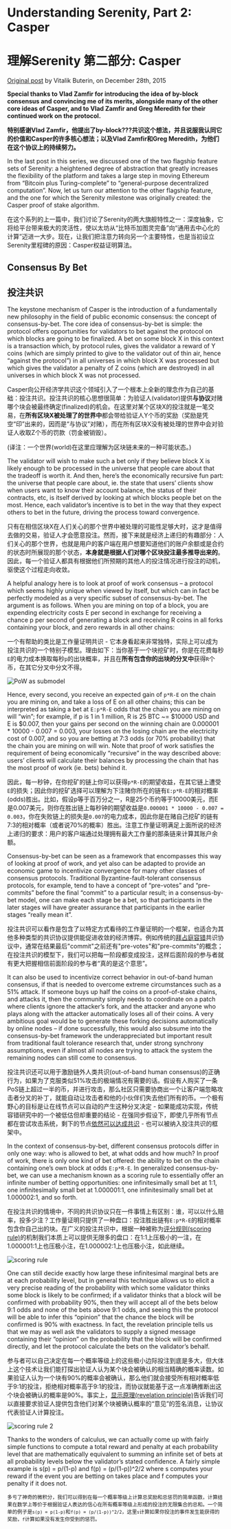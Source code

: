 # Understanding Serenity, Part 2: Casper
# 理解Serenity 第二部分: Casper

[Original post](https://blog.ethereum.org/2015/12/28/understanding-serenity-part-2-casper/) by Vitalik Buterin, on December 28th, 2015

**Special thanks to Vlad Zamfir for introducing the idea of by-block consensus and convincing me of its merits, alongside many of the other core ideas of Casper, and to Vlad Zamfir and Greg Meredith for their continued work on the protocol.**

**特别感谢Vlad Zamfir，他提出了by-block???共识这个想法，并且说服我认同它的价值和Casper的许多核心想法；以及Vlad Zamfir和Greg Meredith，为他们在这个协议上的持续努力。**

In the last post in this series, we discussed one of the two flagship feature sets of Serenity: a heightened degree of abstraction that greatly increases the flexibility of the platform and takes a large step in moving Ethereum from “Bitcoin plus Turing-complete” to “general-purpose decentralized computation”. Now, let us turn our attention to the other flagship feature, and the one for which the Serenity milestone was originally created: the Casper proof of stake algorithm.

在这个系列的上一篇中，我们讨论了Serenity的两大旗舰特性之一：深度抽象，它将给平台带来极大的灵活性，使以太坊从“比特币加图灵完备”向“通用去中心化的计算”迈进一大步。现在，让我们把注意力转向另一个主要特性，也是当初设立Serenity里程碑的原因：Casper权益证明算法。

## Consensus By Bet
## 投注共识

The keystone mechanism of Casper is the introduction of a fundamentally new philosophy in the field of public economic consensus: the concept of consensus-by-bet. The core idea of consensus-by-bet is simple: the protocol offers opportunities for validators to bet against the protocol on which blocks are going to be finalized. A bet on some block X in this context is a transaction which, by protocol rules, gives the validator a reward of Y coins (which are simply printed to give to the validator out of thin air, hence “against the protocol”) in all universes in which block X was processed but which gives the validator a penalty of Z coins (which are destroyed) in all universes in which block X was not processed.

Casper向公开经济学共识这个领域引入了一个根本上全新的理念作为自己的基础：投注共识。投注共识的核心思想很简单：为验证人(validator)提供**与协议**对赌哪个块会被最终确定(finalized)的机会。在这里对某个区块X的投注就是一笔交易，在**所有区块X被处理了的世界中**都会带给验证人Y个币的奖励（奖励是凭空“印”出来的，因而是“与协议”对赌），而在所有区块X没有被处理的世界中会对验证人收取Z个币的罚款（罚金被销毁）。

(译注：一个世界(world)在这里应理解为区块链未来的一种可能状态。)

The validator will wish to make such a bet only if they believe block X is likely enough to be processed in the universe that people care about that the tradeoff is worth it. And then, here’s the economically recursive fun part: the universe that people care about, ie. the state that users’ clients show when users want to know their account balance, the status of their contracts, etc, is itself derived by looking at which blocks people bet on the most. Hence, each validator’s incentive is to bet in the way that they expect others to bet in the future, driving the process toward convergence.

只有在相信区块X在人们关心的那个世界中被处理的可能性足够大时，这才是值得去做的交易，验证人才会愿意投注。然而，接下来就是经济上递归的有趣部分：人们关心的那个世界，也就是用户的客户端在用户想要知道他们的账户余额或是合约的状态时所展现的那个状态，**本身就是根据人们对哪个区块投注最多推导出来的**。因此，每一个验证人都具有根据他们所预期的其他人的投注情况进行投注的动机，驱使这个过程走向收敛。

A helpful analogy here is to look at proof of work consensus – a protocol which seems highly unique when viewed by itself, but which can in fact be perfectly modeled as a very specific subset of consensus-by-bet. The argument is as follows. When you are mining on top of a block, you are expending electricity costs E per second in exchange for receiving a chance p per second of generating a block and receiving R coins in all forks containing your block, and zero rewards in all other chains:

一个有帮助的类比是工作量证明共识 - 它本身看起来非常独特，实际上可以成为投注共识的一个特别子模型。理由如下：当你基于一个块挖矿时，你是在花费每秒`E`的电力成本换取每秒`p`的出块概率，并且在**所有包含你的出块的分叉中**获得`R`个币，在其它分叉中分文不得。

![PoW as submodel](understanding-serenity-part-ii-casper/pow-as-submodel.png)

Hence, every second, you receive an expected gain of `p*R-E` on the chain you are mining on, and take a loss of E on all other chains; this can be interpreted as taking a bet at `E:p*R-E` odds that the chain you are mining on will “win”; for example, if p is 1 in 1 million, R is 25 BTC ~= $10000 USD and E is $0.007, then your gains per second on the winning chain are 0.000001 * 10000 - 0.007 = 0.003, your losses on the losing chain are the electricity cost of 0.007, and so you are betting at 7:3 odds (or 70% probability) that the chain you are mining on will win. Note that proof of work satisfies the requirement of being economically “recursive” in the way described above: users’ clients will calculate their balances by processing the chain that has the most proof of work (ie. bets) behind it.

因此，每一秒钟，在你挖矿的链上你可以获得`p*R-E`的期望收益，在其它链上遭受`E`的损失；因此你的挖矿选择可以理解为下注赌你所在的链有`E:p*R-E`的相对概率(odds)胜出。比如，假设p等于百万分之一，R是25个币约等于10000美元，而E是0.007美元，则你在胜出链上每秒钟的期望收益是`0.000001 * 10000 - 0.007 = 0.003`，你在失败链上的损失是`0.007`的电力成本，因此你是在赌自己挖矿的链有7:3的相对概率（或者说70%的概率）胜出。注意工作量证明满足上面所说的经济上递归的要求：用户的客户端通过处理拥有最大工作量的那条链来计算其账户余额。

Consensus-by-bet can be seen as a framework that encompasses this way of looking at proof of work, and yet also can be adapted to provide an economic game to incentivize convergence for many other classes of consensus protocols. Traditional Byzantine-fault-tolerant consensus protocols, for example, tend to have a concept of “pre-votes” and “pre-commits” before the final “commit” to a particular result; in a consensus-by-bet model, one can make each stage be a bet, so that participants in the later stages will have greater assurance that participants in the earlier stages “really mean it”.

投注共识可以看作是包含了以特定方式看待的工作量证明的一个框架，也适合为其他多种类型的共识协议提供能促进收敛的经济博弈。例如传统的[拜占庭容错](https://en.wikipedia.org/wiki/Byzantine_fault_tolerance)共识协议中，通常在结果最后"commit"之前还有"pre-votes"和"pre-commits"的概念；在投注共识的模型下，我们可以把每一阶段都变成投注，这样后面阶段的参与者就有更大把握相信前面阶段的参与者“真的是这个意思”。

It can also be used to incentivize correct behavior in out-of-band human consensus, if that is needed to overcome extreme circumstances such as a 51% attack. If someone buys up half the coins on a proof-of-stake chains, and attacks it, then the community simply needs to coordinate on a patch where clients ignore the attacker’s fork, and the attacker and anyone who plays along with the attacker automatically loses all of their coins. A very ambitious goal would be to generate these forking decisions automatically by online nodes – if done successfully, this would also subsume into the consensus-by-bet framework the underappreciated but important result from traditional fault tolerance research that, under strong synchrony assumptions, even if almost all nodes are trying to attack the system the remaining nodes can still come to consensus.

投注共识还可以用于激励链外人类共识(out-of-band human consensus)的正确行为，如果为了克服类似51%攻击的极端情况有需要的话。假设有人购买了一条PoS链上超过一半的币，并进行攻击，那么社区只需要协商出一个让客户端忽略攻击者分叉的补丁，就能自动让攻击者和他的小伙伴们失去他们所有的币。一个极有野心的目标是让在线节点可以自动的产生这种分叉决定 - 如果能成功实现，传统容错研究中的一个被低估但却重要的结论 - 在强同步假设下，即使几乎所有节点都在尝试攻击系统，剩下的节点[依然可以达成共识](http://research.microsoft.com/en-us/um/people/lamport/pubs/byz.pdf) - 也可以被纳入投注共识的框架中。

In the context of consensus-by-bet, different consensus protocols differ in only one way: who is allowed to bet, at what odds and how much? In proof of work, there is only one kind of bet offered: the ability to bet on the chain containing one’s own block at odds `E:p*R-E`. In generalized consensus-by-bet, we can use a mechanism known as a scoring rule to essentially offer an infinite number of betting opportunities: one infinitesimally small bet at 1:1, one infinitesimally small bet at 1.000001:1, one infinitesimally small bet at 1.000002:1, and so forth.

在投注共识的情境中，不同的共识协议只在一件事情上有区别：谁，可以以什么赔率，投多少注？工作量证明只提供了一种盘口：投注胜出链有`E:p*R-E`的相对概率包含你自己出的块。在广义的投注共识中，根据一种被称为[评分规则(scoring rule)](https://en.wikipedia.org/wiki/Scoring_rule)的机制我们本质上可以提供无限多的盘口：在1:1上压极小的一注，在1.000001:1上也压极小注，在1.000002:1上也压极小注，如此继续。

![scoring rule](understanding-serenity-part-ii-casper/scoring-rule.png)

One can still decide exactly how large these infinitesimal marginal bets are at each probability level, but in general this technique allows us to elicit a very precise reading of the probability with which some validator thinks some block is likely to be confirmed; if a validator thinks that a block will be confirmed with probability 90%, then they will accept all of the bets below 9:1 odds and none of the bets above 9:1 odds, and seeing this the protocol will be able to infer this “opinion” that the chance the block will be confirmed is 90% with exactness. In fact, the revelation principle tells us that we may as well ask the validators to supply a signed message containing their “opinion” on the probability that the block will be confirmed directly, and let the protocol calculate the bets on the validator’s behalf.

参与者可以自己决定在每一个概率等级上的这些极小边际投注到底是多大，但大体上这个技术让我们能打探出验证人认为某个块会被确认的相当精确的概率读数。如果验证人认为一个块有90%的概率会被确认，那么他们就会接受所有相对概率低于9:1的投注，拒绝相对概率高于9:1的投注，而协议就能基于这一点准确推断出这个块会被确认的概率是90%。事实上，[显示原理(revelation principle)](https://en.wikipedia.org/wiki/Revelation_principle)告诉我们可以直接要求验证人提供包含他们对某个块被确认概率的“意见”的签名消息，让协议代表验证人计算投注。

![scoring rule 2](understanding-serenity-part-ii-casper/scoringrule.png)

Thanks to the wonders of calculus, we can actually come up with fairly simple functions to compute a total reward and penalty at each probability level that are mathematically equivalent to summing an infinite set of bets at all probability levels below the validator’s stated confidence. A fairly simple example is s(p) = p/(1-p) and f(p) = (p/(1-p))^2/2 where s computes your reward if the event you are betting on takes place and f computes your penalty if it does not.

<small>多亏了神奇的微积分，我们可以得到在每一个概率等级上计算总奖励和总惩罚的简单函数，计算结果在数学上等价于根据验证人表达的信心在所有概率等级上形成的投注的无限集合的总和。一个简单的例子是`s(p) = p(1-p)`和`f(p) = (p/(1-p))^2/2`，这里`s`计算如果你投注的事件发生能获得的奖励，`f`计算如果没有发生你受到的惩罚。<small>
